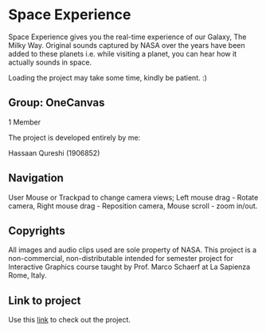 # Space Experience

Space Experience gives you the real-time experience of our Galaxy, The Milky Way. Original sounds captured by NASA over the years have been added to these planets i.e. while visiting a planet, you can hear how it actually sounds in space.

Loading the project may take some time, kindly be patient. :)

## Group: OneCanvas
1 Member

The project is developed entirely by me:

Hassaan Qureshi (1906852)

## Navigation
User Mouse or Trackpad to change camera views; Left mouse drag - Rotate camera, Right mouse drag - Reposition camera, Mouse scroll - zoom in/out.

## Copyrights
All images and audio clips used are sole property of NASA. This project is a non-commercial, non-distributable intended for semester project for Interactive Graphics course taught by Prof. Marco Schaerf at La Sapienza Rome, Italy.

## Link to project
Use this [link](https://hassaanahmedqureshi.github.io/SpaceExperience/) to check out the project.
